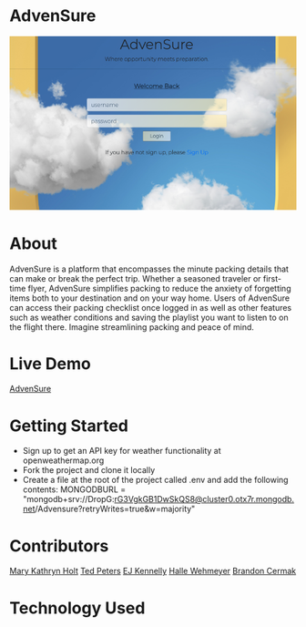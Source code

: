 # AdvenSure
<img src= "./advensureSS.png">

# About
AdvenSure is a platform that encompasses the minute packing details that can make or break the perfect trip. 
Whether a seasoned traveler or first-time flyer, AdvenSure simplifies packing to reduce the anxiety of forgetting items both to your destination and on your way home. 
Users of AdvenSure can access their packing checklist once logged in as well as other features such as weather conditions and saving the playlist you want to listen to on the flight there. Imagine streamlining packing and peace of mind.

# Live Demo
[AdvenSure](https://advensure.herokuapp.com/user)

# Getting Started
- Sign up to get an API key for weather functionality at openweathermap.org
- Fork the project and clone it locally
- Create a file at the root of the project called .env and add the following contents:
MONGODBURL = "mongodb+srv://DropG:rG3VgkGB1DwSkQS8@cluster0.otx7r.mongodb.net/Advensure?retryWrites=true&w=majority"

# Contributors
[Mary Kathryn Holt](https://github.com/MaryKathryn0)
[Ted Peters](https://github.com/Drop-G)
[EJ Kennelly](https://github.com/ejkennelly)
[Halle Wehmeyer](https://github.com/hallewehmeyer)
[Brandon Cermak](https://github.com/bcermak)
# Technology Used